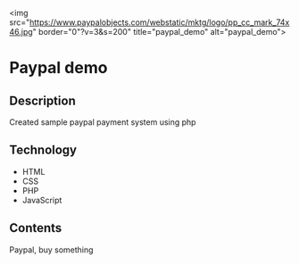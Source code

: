 <img src="https://www.paypalobjects.com/webstatic/mktg/logo/pp_cc_mark_74x46.jpg" border="0"?v=3&s=200" title="paypal_demo" alt="paypal_demo">

# Paypal demo

## Description
Created sample paypal payment system using php

## Technology

- HTML
- CSS
- PHP
- JavaScript

## Contents
Paypal, buy something
